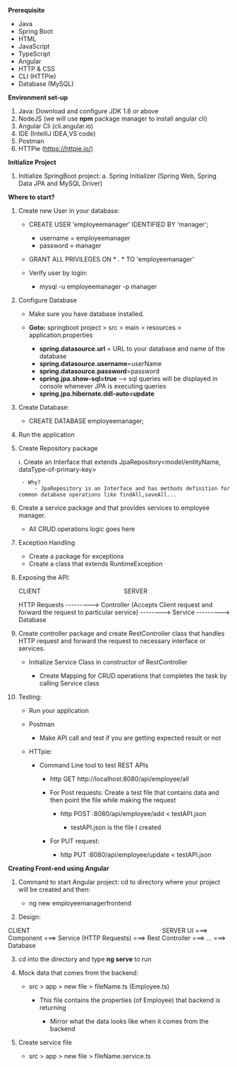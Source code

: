 __Prerequisite__
- Java
- Spring Boot
- HTML
- JavaScript
- TypeScript
- Angular
- HTTP & CSS
- CLI (HTTPie)
- Database (MySQL)

__Environment set-up__
1. Java: Download and configure JDK 1.8 or above
2. NodeJS (we will use __npm__ package manager to install angular cli)
3. Angular Cli (cli.angular.io)
4. IDE (IntelliJ IDEA,VS code)
5. Postman
6. HTTPie (https://httpie.io/)

__Initialize Project__
1. Initialize SpringBoot project:
    a. Spring Initializer (Spring Web, Spring Data JPA and MySQL Driver)

__Where to start?__
1. Create new User in your database:

    - CREATE USER 'employeemanager' IDENTIFIED BY 'manager';

        - username = employeemanager
        - password = manager

    - GRANT ALL PRIVILEGES ON * . * TO 'employeemanager'
    - Verify user by login:

        - mysql -u employeemanager -p manager

2. Configure Database

    - Make sure you have database installed.
    - __Goto:__ springboot project > src > main > resources > application.properties

        - __spring.datasource.url__ = URL to your database and name of the database
        - __spring.datasource.username__=userName
        - __spring.datasource.password__=password
        - __spring.jpa.show-sql=true__  --> sql queries will be displayed in console whenever JPA is executing queries
        - __spring.jpa.hibernate.ddl-auto=update__
3. Create Database:

    - CREATE DATABASE employeemanager;
4. Run the application
5. Create Repository package

    i. Create an Interface that extends JpaRepository<model/entityName, dataType-of-primary-key>

        - Why?
            - JpaRepository is an Interface and has methods definition for common database operations like findAll,saveAll...
6. Create a service package and that provides services to employee manager.

    - All CRUD operations logic goes here
7. Exception Handling

    - Create a package for exceptions
    - Create a class that extends RuntimeException
8. Exposing the API:

    CLIENT&nbsp;&nbsp;&nbsp;&nbsp;&nbsp;&nbsp;&nbsp;&nbsp;&nbsp;&nbsp;&nbsp;&nbsp;&nbsp;&nbsp;&nbsp;&nbsp;&nbsp;&nbsp;&nbsp;&nbsp;&nbsp;&nbsp;&nbsp;&nbsp;&nbsp;&nbsp;&nbsp;&nbsp;&nbsp;&nbsp;&nbsp;&nbsp;&nbsp;&nbsp;&nbsp;&nbsp;&nbsp;&nbsp;&nbsp;&nbsp;&nbsp;&nbsp;&nbsp;&nbsp;&nbsp;&nbsp;&nbsp;&nbsp;SERVER
    
    HTTP Requests ---------> Controller (Accepts Client request and forward the request to particular service) --------> Service ---------> Database

9. Create controller package and create RestController class that handles HTTP request and forward the request to necessary interface or services.

    - Initialize Service Class in constructor of RestController

        - Create Mapping for CRUD operations that completes the task by calling Service class

10. Testing:

    - Run your application
    - Postman

        - Make API call and test if you are getting expected result or not

    - HTTpie:

        - Command Line tool to test REST APIs

            - http GET http://localhost:8080/api/employee/all
            - For Post requests: Create a test file that contains data and then point the file while making the request

                - http POST :8080/api/employee/add < testAPI.json

                    - testAPI.json is the file I created
            
            - For PUT request:

                - http PUT :8080/api/employee/update < testAPI.json


__Creating Front-end using Angular__
1. Command to start Angular project: cd to directory where your project will be created and then:

    - ng new employeemanagerfrontend

2. Design:

  CLIENT&nbsp;&nbsp;&nbsp;&nbsp;&nbsp;&nbsp;&nbsp;&nbsp;&nbsp;&nbsp;&nbsp;&nbsp;&nbsp;&nbsp;&nbsp;&nbsp;&nbsp;&nbsp;&nbsp;&nbsp;&nbsp;&nbsp;&nbsp;&nbsp;&nbsp;&nbsp;&nbsp;&nbsp;&nbsp;&nbsp;&nbsp;&nbsp;&nbsp;&nbsp;&nbsp;&nbsp;&nbsp;&nbsp;&nbsp;&nbsp;&nbsp;&nbsp;&nbsp;&nbsp;&nbsp;&nbsp;&nbsp;&nbsp;&nbsp;&nbsp;&nbsp;&nbsp;&nbsp;&nbsp;&nbsp;&nbsp;&nbsp;&nbsp;&nbsp;&nbsp;&nbsp;&nbsp;&nbsp;&nbsp;&nbsp;&nbsp;&nbsp;&nbsp;&nbsp;&nbsp;&nbsp;&nbsp;&nbsp;&nbsp;&nbsp;&nbsp;SERVER
 UI ===>  Component ===> Service (HTTP Requests) ===> Rest Controller ===> ... ===> Database

3. cd into the directory and type __ng serve__ to run 

4. Mock data that comes from the backend:

    - src > app > new file > fileName.ts (Employee.ts)

        - This file contains the properties (of Employee) that backend is returning

            - Mirror what the data looks like when it comes from the backend
5. Create service file 

    - src > app > new file > fileName.service.ts 